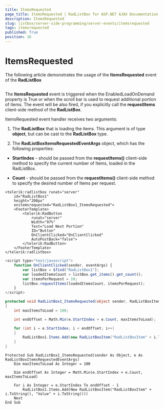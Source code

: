 ```yaml
---
title: ItemsRequested
page_title: ItemsRequested | RadListBox for ASP.NET AJAX Documentation
description: ItemsRequested
slug: listbox/server-side-programming/server-events/itemsrequested
tags: itemsrequested
published: True
position: 16
---
```


# ItemsRequested


The following article demonstrates the usage of the **ItemsRequested** event of the **RadListBox**

## 

The **ItemsRequested** event is triggered when the EnabledLoadOnDemand property is True or when the scroll bar is used to request additional portion of items. The event will be also fired, if you explicitly call the **requestItems** client-side method of the **RadListBox**.

ItemsRequested event handler receives two arguments:

1. The **RadListBox** that is loading the items. This argument is of type **object**, but can be cast to the **RadListBox** type.

1. The **RadListBoxItemsRequestedEventArgs** object, which has the following properties: 

* **StartIndex** - should be passed from the **requestItems()** client-side method to specify the current number of Items, loaded in the RadListBox. 

* **Count** - should be passed from the **requestItems()** client-side method to specify the desired number of Items per request. 

````ASPNET
<telerik:radlistbox runat="server"
	id="RadListBox1"
	height="200px"
	onitemsrequested="RadListBox1_ItemsRequested">
	<FooterTemplate>
		<telerik:RadButton
			runat="server"
			Width="97%"
			Text="Load Next Portion"
			ID="Button"
			OnClientClicked="OnClientClicked"
			AutoPostBack="false">
		</telerik:RadButton>
	</FooterTemplate>
</telerik:radlistbox>
````

````JavaScript
<script type="text/javascript">
	function OnClientClicked(sender, eventArgs) {
		var listBox = $find("RadListBox1");
		var loadedItemsCount = listBox.get_items().get_count();
		var itemsPerRequest = 10;
		listBox.requestItems(loadedItemsCount, itemsPerRequest);
	}
</script>
````

````C#
protected void RadListBox1_ItemsRequested(object sender, RadListBoxItemsRequestedEventArgs e)
{
	int maxItemsToLoad = 100;

	int endOffset = Math.Min(e.StartIndex + e.Count, maxItemsToLoad);

	for (int i = e.StartIndex; i < endOffset; i++)
	{
		RadListBox1.Items.Add(new RadListBoxItem("RadListBoxItem" + i.ToString(), "Value" + i.ToString()));
	}
}
````
````VB
Protected Sub RadListBox1_ItemsRequested(sender As Object, e As RadListBoxItemsRequestedEventArgs)
	Dim maxItemsToLoad As Integer = 100

	Dim endOffset As Integer = Math.Min(e.StartIndex + e.Count, maxItemsToLoad)

	For i As Integer = e.StartIndex To endOffset - 1
		RadListBox1.Items.Add(New RadListBoxItem("RadListBoxItem" + i.ToString(), "Value" + i.ToString()))
	Next
End Sub
````

